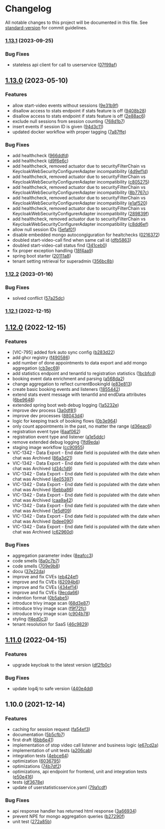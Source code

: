 # Changelog

All notable changes to this project will be documented in this file. See [standard-version](https://github.com/conventional-changelog/standard-version) for commit guidelines.

### [1.13.1](https://github.com/CaritasDeutschland/caritas-onlineBeratung-statisticsService/compare/v1.13.0...v1.13.1) (2023-09-25)


### Bug Fixes

* stateless api client for call to userservice ([07f99af](https://github.com/CaritasDeutschland/caritas-onlineBeratung-statisticsService/commit/07f99af185ca0239491c4bd67ba2de26c4d8d75d))

## [1.13.0](https://github.com/CaritasDeutschland/caritas-onlineBeratung-statisticsService/compare/v1.12.2...v1.13.0) (2023-05-10)


### Features

* allow start-video events without sessions ([9e31b9f](https://github.com/CaritasDeutschland/caritas-onlineBeratung-statisticsService/commit/9e31b9fe0a6589f598c57a1a9c9158866804c13f))
* disallow access to stats endpoint if stats feature is off ([9408b28](https://github.com/CaritasDeutschland/caritas-onlineBeratung-statisticsService/commit/9408b28bf243e21c0c738041c4deb9dd56bacaca))
* disallow access to stats endpoint if stats feature is off ([2e88ac6](https://github.com/CaritasDeutschland/caritas-onlineBeratung-statisticsService/commit/2e88ac6b625f73202282dcad4079bd7de9275b86))
* exclude null sessions from session counting ([768d1b7](https://github.com/CaritasDeutschland/caritas-onlineBeratung-statisticsService/commit/768d1b73de18058d75133ad8563a600ed12ca28e))
* insert events if session ID is given ([94d3c11](https://github.com/CaritasDeutschland/caritas-onlineBeratung-statisticsService/commit/94d3c11f446167588e7cdd1d09959e04ebf16ce2))
* updated docker workflow with proper tagging ([7a87ffe](https://github.com/CaritasDeutschland/caritas-onlineBeratung-statisticsService/commit/7a87ffef4f902b1644f6c1ac821b3791aff29fd8))


### Bug Fixes

* add healthcheck ([966ddfd](https://github.com/CaritasDeutschland/caritas-onlineBeratung-statisticsService/commit/966ddfd3cdbc818e9820814dad1964a6837bbae3))
* add healthcheck ([d9f6e6c](https://github.com/CaritasDeutschland/caritas-onlineBeratung-statisticsService/commit/d9f6e6cf1dd14da5c2dc0bc7087d5dc14dc635d8))
* add healthcheck, removed actuator due to securityFilterChain vs KeycloakWebSecurityConfigurerAdapter incompatibility ([4d9ef1d](https://github.com/CaritasDeutschland/caritas-onlineBeratung-statisticsService/commit/4d9ef1d2b82c08a85e568856aa6819e9339fe890))
* add healthcheck, removed actuator due to securityFilterChain vs KeycloakWebSecurityConfigurerAdapter incompatibility ([c805275](https://github.com/CaritasDeutschland/caritas-onlineBeratung-statisticsService/commit/c8052756e219e4a3c8559f68e8dbd5b8ebac8342))
* add healthcheck, removed actuator due to securityFilterChain vs KeycloakWebSecurityConfigurerAdapter incompatibility ([8b7767c](https://github.com/CaritasDeutschland/caritas-onlineBeratung-statisticsService/commit/8b7767c099500024bf07a63a9033a66933819456))
* add healthcheck, removed actuator due to securityFilterChain vs KeycloakWebSecurityConfigurerAdapter incompatibility ([e1af520](https://github.com/CaritasDeutschland/caritas-onlineBeratung-statisticsService/commit/e1af52080aaf46591e5a7ff4a36ff9d71876c8f4))
* add healthcheck, removed actuator due to securityFilterChain vs KeycloakWebSecurityConfigurerAdapter incompatibility ([289839f](https://github.com/CaritasDeutschland/caritas-onlineBeratung-statisticsService/commit/289839ffb5ba8a8ebb5e472d6ee9fa377cc0fe8b))
* add healthcheck, removed actuator due to securityFilterChain vs KeycloakWebSecurityConfigurerAdapter incompatibility ([c8dd6ef](https://github.com/CaritasDeutschland/caritas-onlineBeratung-statisticsService/commit/c8dd6ef78dfa378b1238569e4326e853d741dad3))
* allow null session IDs ([5efaf01](https://github.com/CaritasDeutschland/caritas-onlineBeratung-statisticsService/commit/5efaf011f6656f42c08a754cb90c828da8d9be1b))
* disable embedded mongo autocongiguration for healtchecks ([0216372](https://github.com/CaritasDeutschland/caritas-onlineBeratung-statisticsService/commit/02163723261db11a6b96b19d6b580f46aae2ccc6))
* doubled start-video-call find when same call id ([dfb5863](https://github.com/CaritasDeutschland/caritas-onlineBeratung-statisticsService/commit/dfb5863c6d2e1cdc4d03973729e83b8944265538))
* doubled start-video-call status find ([341ceb0](https://github.com/CaritasDeutschland/caritas-onlineBeratung-statisticsService/commit/341ceb0310fca04f3ba007567d71d6f4a38d81f0))
* fix proper exception handling ([18f4aa9](https://github.com/CaritasDeutschland/caritas-onlineBeratung-statisticsService/commit/18f4aa925e8d4f74a3289e6a962feb27117021c0))
* spring boot starter ([20111a8](https://github.com/CaritasDeutschland/caritas-onlineBeratung-statisticsService/commit/20111a8afdaf1838c0ff6e58bc8b39f6b8b48aba))
* tenant setting retrieval for superadmin ([356bc8b](https://github.com/CaritasDeutschland/caritas-onlineBeratung-statisticsService/commit/356bc8b7f0cf149778707fb763902b7c9e73c10d))

### [1.12.2](https://github.com/CaritasDeutschland/caritas-onlineBeratung-statisticsService/compare/v1.12.1...v1.12.2) (2023-01-16)


### Bug Fixes

* solved conflict ([57a25dc](https://github.com/CaritasDeutschland/caritas-onlineBeratung-statisticsService/commit/57a25dc6ed3ecf19b74b8fe61eb3ca3247b1026b))

### [1.12.1](https://github.com/CaritasDeutschland/caritas-onlineBeratung-statisticsService/compare/v1.12.0...v1.12.1) (2022-12-15)

## [1.12.0](https://github.com/CaritasDeutschland/caritas-onlineBeratung-statisticsService/compare/v1.11.0...v1.12.0) (2022-12-15)


### Features

* [VIC-795] added fork auto sync config ([b283d22](https://github.com/CaritasDeutschland/caritas-onlineBeratung-statisticsService/commit/b283d22b8199c1adb4e7ae9b88134bff3baa67c2))
* add ghcr registry ([f490586](https://github.com/CaritasDeutschland/caritas-onlineBeratung-statisticsService/commit/f4905869d4506dec8999be34ccbc73cec58d2b24))
* add number of done appointments to data export and add mongo aggregation ([cb3ec69](https://github.com/CaritasDeutschland/caritas-onlineBeratung-statisticsService/commit/cb3ec694ba73f166a105d2cbdbec310919313a05))
* add statistics endpoint and tenantId to registration statistics ([1bcbfcd](https://github.com/CaritasDeutschland/caritas-onlineBeratung-statisticsService/commit/1bcbfcdec865da8aabd22e9c2bc2cb9d212b5c3e))
* booking event data enrichment and parsing ([a568da2](https://github.com/CaritasDeutschland/caritas-onlineBeratung-statisticsService/commit/a568da2dc5c49498c3ac4e07ab5c947ffd13d113))
* change aggregation to reflect currentBookingId ([e83e813](https://github.com/CaritasDeutschland/caritas-onlineBeratung-statisticsService/commit/e83e813fe5c5e42447fffb594236dd3f8bc12cb2))
* create basic booking events and listeners ([1855442](https://github.com/CaritasDeutschland/caritas-onlineBeratung-statisticsService/commit/1855442cc5914fb0e0ca30700b5ed0371e9c845b))
* extend stats event message with tenantId and endData attributes ([6be9648](https://github.com/CaritasDeutschland/caritas-onlineBeratung-statisticsService/commit/6be964885b7f3669ba452bbfefa70b6e6af16064))
* extended spring boot web debug logging ([1a5232e](https://github.com/CaritasDeutschland/caritas-onlineBeratung-statisticsService/commit/1a5232e1d0024a32369119548c62917d6535b7bd))
* improve dev process ([3a0df81](https://github.com/CaritasDeutschland/caritas-onlineBeratung-statisticsService/commit/3a0df813c1390e4102f001642c5edd5a70b27f11))
* improve dev processes ([88043d4](https://github.com/CaritasDeutschland/caritas-onlineBeratung-statisticsService/commit/88043d4e43c30454a6ec40107037782bdbcc2e8c))
* logic for keeping track of booking flows ([0b3e964](https://github.com/CaritasDeutschland/caritas-onlineBeratung-statisticsService/commit/0b3e96415e8fa232e07a6a8e2e30a0a84ba8aa3c))
* only count appointments in the past, no matter the range ([d36eac6](https://github.com/CaritasDeutschland/caritas-onlineBeratung-statisticsService/commit/d36eac61a1f3649b1e0c7351f88c383372734b25))
* registration event type ([6aaf062](https://github.com/CaritasDeutschland/caritas-onlineBeratung-statisticsService/commit/6aaf062d2a882b50385a6c98bf90ce4fdec05b3c))
* registration event type and listener ([a1e5ddc](https://github.com/CaritasDeutschland/caritas-onlineBeratung-statisticsService/commit/a1e5ddc62d142d7b3df4e07d97186e08a71618c4))
* remove extended debug logging ([1fd9eda](https://github.com/CaritasDeutschland/caritas-onlineBeratung-statisticsService/commit/1fd9edaa2f881d960a34f3e6b98f6404fac9a8e2))
* staging image workflow ([cc90955](https://github.com/CaritasDeutschland/caritas-onlineBeratung-statisticsService/commit/cc90955aed7df1fc0fcdfb86a5654afc581ae045))
* VIC-1342 - Data Export - End date field is populated with the date when chat was Archived ([86a3d21](https://github.com/CaritasDeutschland/caritas-onlineBeratung-statisticsService/commit/86a3d213d32ce4bffa8001e8c59de1266146064c))
* VIC-1342 - Data Export - End date field is populated with the date when chat was Archived ([d34c1d9](https://github.com/CaritasDeutschland/caritas-onlineBeratung-statisticsService/commit/d34c1d92d3d62b8fb6636c48bf713fbb43f0ca81))
* VIC-1342 - Data Export - End date field is populated with the date when chat was Archived ([4e05397](https://github.com/CaritasDeutschland/caritas-onlineBeratung-statisticsService/commit/4e053976e0b413461a749fd1dee54868e28f7885))
* VIC-1342 - Data Export - End date field is populated with the date when chat was Archived ([6ebba86](https://github.com/CaritasDeutschland/caritas-onlineBeratung-statisticsService/commit/6ebba86f53fd11860db0d896c4d4c89534b798cf))
* VIC-1342 - Data Export - End date field is populated with the date when chat was Archived ([caa9a42](https://github.com/CaritasDeutschland/caritas-onlineBeratung-statisticsService/commit/caa9a4290c430ac29dc2a0cd0b0fddcbf23e8ffa))
* VIC-1342 - Data Export - End date field is populated with the date when chat was Archived ([1e5df09](https://github.com/CaritasDeutschland/caritas-onlineBeratung-statisticsService/commit/1e5df0904223a91bf4c00fc5d01419a7aa46b374))
* VIC-1342 - Data Export - End date field is populated with the date when chat was Archived ([bdee090](https://github.com/CaritasDeutschland/caritas-onlineBeratung-statisticsService/commit/bdee090fda35b24850bd51ce0b4b09d4180ab549))
* VIC-1342 - Data Export - End date field is populated with the date when chat was Archived ([c62960d](https://github.com/CaritasDeutschland/caritas-onlineBeratung-statisticsService/commit/c62960d58f338bb5956d921f7d1ffbdeb3bdd406))


### Bug Fixes

* aggregation parameter index ([8eafcc3](https://github.com/CaritasDeutschland/caritas-onlineBeratung-statisticsService/commit/8eafcc381390b8f5e7c844f73f13394605bc32b3))
* code smells ([8a0c7b7](https://github.com/CaritasDeutschland/caritas-onlineBeratung-statisticsService/commit/8a0c7b79145081f1ce7b5ac86cca53da0d380702))
* code smells ([709e9b8](https://github.com/CaritasDeutschland/caritas-onlineBeratung-statisticsService/commit/709e9b8852d6a5bb27150638079c07ac2bc37725))
* docu ([37e22da](https://github.com/CaritasDeutschland/caritas-onlineBeratung-statisticsService/commit/37e22da49edb1bbcd5a0a65b6c19d265e936066b))
* improve and fix CVEs ([eb424ef](https://github.com/CaritasDeutschland/caritas-onlineBeratung-statisticsService/commit/eb424ef9e0f7717c688ce351aa6894971427504a))
* improve and fix CVEs ([62094b6](https://github.com/CaritasDeutschland/caritas-onlineBeratung-statisticsService/commit/62094b650103941d2fd635da69515c9ac612c5e0))
* improve and fix CVEs ([434ef14](https://github.com/CaritasDeutschland/caritas-onlineBeratung-statisticsService/commit/434ef1416c3a2eac9456e1d5028001b77f6ca68b))
* improve and fix CVEs ([9ecda66](https://github.com/CaritasDeutschland/caritas-onlineBeratung-statisticsService/commit/9ecda6638373037010efb8e1f841a8d76a2fc1c0))
* indention format ([0b5abe5](https://github.com/CaritasDeutschland/caritas-onlineBeratung-statisticsService/commit/0b5abe5d36c064d4f67317caf9960ebe7050f9dc))
* introduce trivy image scan ([68d3e87](https://github.com/CaritasDeutschland/caritas-onlineBeratung-statisticsService/commit/68d3e87c94e453ffffbf034770a51d4f683ce91e))
* introduce trivy image scan ([f9f72fc](https://github.com/CaritasDeutschland/caritas-onlineBeratung-statisticsService/commit/f9f72fc29cf3d89dd090029fe09c3e9603671cc6))
* introduce trivy image scan ([c904b78](https://github.com/CaritasDeutschland/caritas-onlineBeratung-statisticsService/commit/c904b78dc743f50b910cee4e7655ed3ba6fb65f1))
* styling ([f4ed0c3](https://github.com/CaritasDeutschland/caritas-onlineBeratung-statisticsService/commit/f4ed0c3d351aecbb67ac16cc9a59ecab69d08d07))
* tenant resolution for SaaS ([46c9829](https://github.com/CaritasDeutschland/caritas-onlineBeratung-statisticsService/commit/46c9829b627d59c25c409c6cb5443333ed7800b7))

## [1.11.0](https://github.com/CaritasDeutschland/caritas-onlineBeratung-statisticsService/compare/v1.10.0...v1.11.0) (2022-04-15)


### Features

* upgrade keycloak to the latest version ([df2fb0c](https://github.com/CaritasDeutschland/caritas-onlineBeratung-statisticsService/commit/df2fb0c4588d15de1ce52ee9e8a07ba95121c42d))


### Bug Fixes

* update log4j to safe version ([440e4dd](https://github.com/CaritasDeutschland/caritas-onlineBeratung-statisticsService/commit/440e4dd6d9039baaf5e043b041ea54f3659ce492))

## 1.10.0 (2021-12-14)


### Features

* caching for session request ([fa54ef3](https://github.com/CaritasDeutschland/caritas-onlineBeratung-statisticsService/commit/fa54ef3e166a397c39d13b0db38740ec2c458f49))
* documentation ([5b5cfb7](https://github.com/CaritasDeutschland/caritas-onlineBeratung-statisticsService/commit/5b5cfb72ed1ed6f0f1d6cbeb1e6daf3302eb1678))
* first draft ([6bb6e41](https://github.com/CaritasDeutschland/caritas-onlineBeratung-statisticsService/commit/6bb6e41ffc6a3ff7772ea4e2b1a6374451cf593c))
* implementation of stop video call listener and business logic ([e67cd2a](https://github.com/CaritasDeutschland/caritas-onlineBeratung-statisticsService/commit/e67cd2a60e187d0bad03a876dc25e0d9c7a3498b))
* implementation of unit tests ([a206cab](https://github.com/CaritasDeutschland/caritas-onlineBeratung-statisticsService/commit/a206cab1a2352a45bafbd0cc7c8736073bcc8a90))
* integration tests ([4ebce64](https://github.com/CaritasDeutschland/caritas-onlineBeratung-statisticsService/commit/4ebce644b3e6afc08de401df1428223b486537a0))
* optimization ([6036795](https://github.com/CaritasDeutschland/caritas-onlineBeratung-statisticsService/commit/6036795e8bbedfee342554c20df095933fcd15a2))
* optimizations ([74b7df2](https://github.com/CaritasDeutschland/caritas-onlineBeratung-statisticsService/commit/74b7df2c7fb04973eb2d3c71abeb93598356342e))
* optimizations, api endpoint for frontend, unit and integration tests ([e50e416](https://github.com/CaritasDeutschland/caritas-onlineBeratung-statisticsService/commit/e50e4162e394937c4c255be6c5b23af07dbb27b2))
* tests ([df3678e](https://github.com/CaritasDeutschland/caritas-onlineBeratung-statisticsService/commit/df3678e097cf688d331de7830c79ff39104d66b4))
* update of userstatisticsservice.yaml ([79a1cdf](https://github.com/CaritasDeutschland/caritas-onlineBeratung-statisticsService/commit/79a1cdff45e67aea94a0a1e8cb51e7d79a1e3f2b))


### Bug Fixes

* api response handler has returned html response ([3a66934](https://github.com/CaritasDeutschland/caritas-onlineBeratung-statisticsService/commit/3a669344f2b0c79edfee62e072f3c043ad2b4bdb))
* prevent NPE for mongo aggregation queries ([b27290f](https://github.com/CaritasDeutschland/caritas-onlineBeratung-statisticsService/commit/b27290ff7d5091cd76d9213c3b3845d9b0086419))
* unit test ([272a85b](https://github.com/CaritasDeutschland/caritas-onlineBeratung-statisticsService/commit/272a85b6e9583f67e45e03b6e96206085a15cefd))
